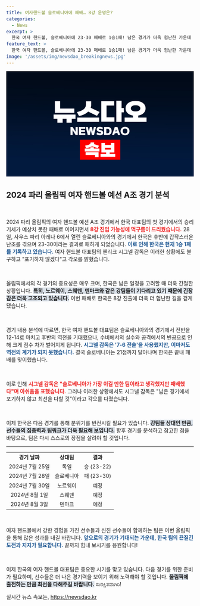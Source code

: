 ```yaml
---
title: 여자핸드볼 슬로베니아에 패배… 8강 운명은?
categories:
  - News
excerpt: >
  한국 여자 핸드볼, 슬로베니아에 23-30 패배로 1승1패! 남은 경기가 더욱 험난한 가운데 시그넬 감독은 끝까지 포기하지 않겠다며 의지를 다졌다. 올림픽 8강 진출 여부는 어떻게 될까?
feature_text: >
  한국 여자 핸드볼, 슬로베니아에 23-30 패배로 1승1패! 남은 경기가 더욱 험난한 가운데 시그넬 감독은 끝까지 포기하지 않겠다며 의지를 다졌다. 올림픽 8강 진출 여부는 어떻게 될까?
image: '/assets/img/newsdao_breakingnews.jpg'
---
```


<p><img src="/assets/img/newsdao_breakingnews.jpg" alt="bookingtag 속보" /></p>

<h2 data-ke-size="size26">2024 파리 올림픽 여자 핸드볼 예선 A조 경기 분석</h2>

<p data-ke-size="size16">&nbsp;</p> 

<p>2024 파리 올림픽의 여자 핸드볼 예선 A조 경기에서 한국 대표팀의 첫 경기에서의 승리 기세가 예상치 못한 패배로 이어지면서 <b><span style="color: #ee2323;">8강 진입 가능성에 먹구름이 드리웠습니다.</span></b> 28일, 사우스 파리 아레나 6에서 열린 슬로베니아와의 경기에서 한국은 후반에 갑작스러운 난조를 겪으며 23-30이라는 결과로 패하게 되었습니다. <b><span style="color: #1a5490;">이로 인해 한국은 현재 1승 1패를 기록하고 있습니다.</span></b> 여자 핸드볼 대표팀의 헨리크 시그넬 감독은 이러한 상황에도 불구하고 "포기하지 않겠다"고 각오를 밝혔습니다. </p>

<p data-ke-size="size16">&nbsp;</p> 

<p>올림픽에서의 각 경기의 중요성은 매우 크며, 한국은 남은 일정을 고려할 때 더욱 간절한 상황입니다. <b><span style="background-color: #21538527;">특히, 노르웨이, 스웨덴, 덴마크와 같은 강팀들이 기다리고 있기 때문에 긴장감은 더욱 고조되고 있습니다.</span></b> 이번 패배로 한국은 8강 진출에 더욱 더 험난한 길을 걷게 됐습니다. </p>

<p data-ke-size="size16">&nbsp;</p> 

<p>경기 내용 분석에 따르면, 한국 여자 핸드볼 대표팀은 슬로베니아와의 경기에서 전반을 12-14로 마치고 후반의 역전을 기대했으나, 수비에서의 실수와 공격에서의 빈공으로 인해 크게 점수 차가 벌어지게 됩니다. <b><span style="color: #1a5490;">시그넬 감독은 '7-6 전술'을 사용했지만, 이마저도 역전의 계기가 되지 못했습니다.</span></b> 결국 슬로베니아는 21점까지 달아나며 한국은 끝내 패배를 맞이했습니다.</p>

<p data-ke-size="size16">&nbsp;</p> 

<p>이로 인해 <b><span style="color: #ee2323;">시그넬 감독은 "슬로베니아가 가장 이길 만한 팀이라고 생각했지만 패배했다"며 아쉬움을 표했습니다.</span></b> 그러나 이러한 상황에서도 시그넬 감독은 "남은 경기에서 포기하지 않고 최선을 다할 것"이라고 각오를 다졌습니다. </p>

<p data-ke-size="size16">&nbsp;</p> 

<p>이제 한국은 다음 경기를 통해 분위기를 반전시킬 필요가 있습니다. <b><span style="background-color: #21538527;">강팀들 상대인 만큼, 선수들의 집중력과 팀워크가 더욱 필요해 보입니다.</span></b> 향후 경기를 분석하고 참고한 점을 바탕으로, 팀은 다시 스스로의 장점을 살려야 할 것입니다. </p>

<hr>

<table style="width: 100%; border-collapse: collapse;">
<tr>
    <td style="text-align: center; height: 17px;"><b>경기 날짜</b></td>
    <td style="text-align: center; height: 17px;"><b>상대팀</b></td>
    <td style="text-align: center; height: 17px;"><b>결과</b></td>
</tr>
<tr>
    <td style="text-align: center; height: 17px;">2024년 7월 25일</td>
    <td style="text-align: center; height: 17px;">독일</td>
    <td style="text-align: center; height: 17px;">승 (23-22)</td>
</tr>
<tr>
    <td style="text-align: center; height: 17px;">2024년 7월 28일</td>
    <td style="text-align: center; height: 17px;">슬로베니아</td>
    <td style="text-align: center; height: 17px;">패 (23-30)</td>
</tr>
<tr>
    <td style="text-align: center; height: 17px;">2024년 7월 30일</td>
    <td style="text-align: center; height: 17px;">노르웨이</td>
    <td style="text-align: center; height: 17px;">예정</td>
</tr>
<tr>
    <td style="text-align: center; height: 17px;">2024년 8월 1일</td>
    <td style="text-align: center; height: 17px;">스웨덴</td>
    <td style="text-align: center; height: 17px;">예정</td>
</tr>
<tr>
    <td style="text-align: center; height: 17px;">2024년 8월 3일</td>
    <td style="text-align: center; height: 17px;">덴마크</td>
    <td style="text-align: center; height: 17px;">예정</td>
</tr>
</table>

<p data-ke-size="size16">&nbsp;</p> 

<p>여자 핸드볼에서 강한 경험을 가진 선수들과 신진 선수들이 함께하는 팀은 이번 올림픽을 통해 많은 성과를 내길 바랍니다. <b><span style="color: #1a5490;">앞으로의 경기가 기대되는 가운데, 한국 팀의 끈질긴 도전과 지지가 필요합니다.</span></b> 끝까지 힘내 보시기를 응원합니다! </p>

<p data-ke-size="size16">&nbsp;</p> 

<p>이제 한국의 여자 핸드볼 대표팀은 중요한 시기를 맞고 있습니다. 다음 경기를 위한 준비가 필요하며, 선수들은 더 나은 경기력을 보이기 위해 노력해야 할 것입니다. <b><span style="background-color: #21538527;">올림픽에 출전하는 만큼 최선을 다해주길 바랍니다.</span></b> ಸುರಕ್ಷಿತವಾಗಿರಿ!</p>
실시간 뉴스 속보는, <a href="https://newsdao.kr" rel="dofollow">https://newsdao.kr</a>


